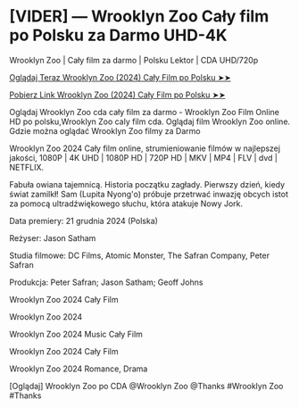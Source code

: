 # [VIDER] — Wrooklyn Zoo Cały film po Polsku za Darmo UHD-4K

Wrooklyn Zoo | Cały film za darmo | Polsku Lektor | CDA UHD/720p

<a href="https://love-4k.com/pl/movie/1270766/wrooklyn-zoo-gitcodepl"> Oglądaj Teraz Wrooklyn Zoo (2024) Cały Film po Polsku ➤➤  </a>

<a href="https://love-4k.com/pl/movie/1270766/wrooklyn-zoo-gitcodepl"> Pobierz Link Wrooklyn Zoo (2024) Cały Film po Polsku ➤➤ </a>

Oglądaj Wrooklyn Zoo cda cały film za darmo - Wrooklyn Zoo Film Online HD po polsku,Wrooklyn Zoo caly film cda. Oglądaj film Wrooklyn Zoo online. Gdzie można oglądać Wrooklyn Zoo filmy za Darmo

Wrooklyn Zoo 2024 Cały film online, strumieniowanie filmów w najlepszej jakości, 1080P | 4K UHD | 1080P HD | 720P HD | MKV | MP4 | FLV | dvd | NETFLIX.

Fabuła owiana tajemnicą. Historia początku zagłady. Pierwszy dzień, kiedy świat zamilkł! Sam (Lupita Nyong'o) próbuje przetrwać inwazję obcych istot za pomocą ultradźwiękowego słuchu, która atakuje Nowy Jork.

Data premiery: 21 grudnia 2024 (Polska)

Reżyser: Jason Satham

Studia filmowe: DC Films, Atomic Monster, The Safran Company, Peter Safran

Produkcja: Peter Safran; Jason Satham; Geoff Johns

Wrooklyn Zoo 2024 Cały Film

Wrooklyn Zoo 2024

Wrooklyn Zoo 2024 Music Cały Film

Wrooklyn Zoo 2024 Cały Film

Wrooklyn Zoo 2024 Romance, Drama

[Oglądaj] Wrooklyn Zoo po CDA @Wrooklyn Zoo @Thanks #Wrooklyn Zoo #Thanks
